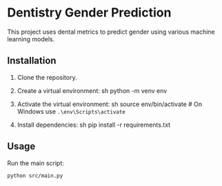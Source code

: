 # Dentistry Gender Prediction

This project uses dental metrics to predict gender using various machine learning models.

## Installation

1. Clone the repository.
2. Create a virtual environment:
    sh
    python -m venv env
    
3. Activate the virtual environment:
    sh
    source env/bin/activate  # On Windows use `.\env\Scripts\activate`
    
4. Install dependencies:
    sh
    pip install -r requirements.txt
    

## Usage

Run the main script:
```sh
python src/main.py